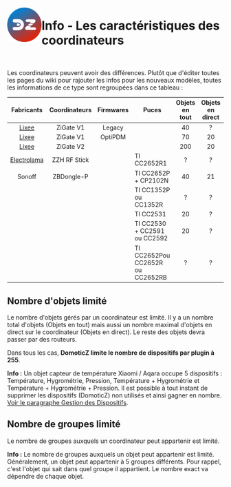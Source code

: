 <a href="Home.md"><img align="left" width="80" height="80" src="../Images/logo_Z4D.png" alt="Logo"></a>

# Info - Les caractéristiques des coordinateurs

</br>

Les coordinateurs peuvent avoir des différences. Plutôt que d'éditer toutes les pages du wiki pour rajouter les infos pour les nouveaux modèles, toutes les informations de ce type sont regroupées dans ce tableau :  

|                  Fabricants                 | Coordinateurs | Firmwares | Puces                       | Objets en tout | Objets en direct | Groupes |
|:-------------------------------------------:|:-------------:|:---------:|-----------------------------|:--------------:|:----------------:|:-------:|
|          [Lixee](https://zigate.fr)         |   ZiGate V1   |   Legacy  |                             |       40       |         ?        |    5    |
|          [Lixee](https://zigate.fr)         |   ZiGate V1   |  OptiPDM  |                             |       70       |        20        |    5    |
|          [Lixee](https://zigate.fr)         |   ZiGate V2   |           |                             |       200      |        20        |    15   |
| [Electrolama](https://shop.electrolama.com) |  ZZH RF Stick |           | TI CC2652R1                 |        ?       |         ?        |    ?    |
|                    Sonoff                   |   ZBDongle-P  |           | TI CC2652P + CP2102N        |       40       |        21        |    ?    |
|                                             |               |           | TI CC1352P ou CC1352R          |        ?       |         ?        |         |
|                                             |               |           | TI CC2531                   |       20       |         ?        |    ?    |
|                                             |               |           | TI CC2530 + CC2591 ou CC2592   |       20       |         ?        |    ?    |
|                                             |               |           | TI CC2652Pou CC2652R ou CC2652RB |        ?       |         ?        |    ?    |


## Nombre d'objets limité

Le nombre d'objets gérés par un coordinateur est limité. Il y a un nombre total d'objets (Objets en tout) mais aussi un nombre maximal d'objets en direct sur le coordinateur (Objets en direct). Le reste des objets devra passer par des routeurs.

Dans tous les cas, **DomoticZ limite le nombre de dispositifs par plugin à 255**.

__Info :__ Un objet capteur de température Xiaomi / Aqara occupe 5 dispositifs : Température, Hygrométrie, Pression, Température + Hygrométrie et Température + Hygrométrie + Pression. Il est possible à tout instant de supprimer les dispositifs (DomoticZ) non utilisés et ainsi gagner en nombre. [Voir le paragraphe Gestion des Dispositifs](Tuto_Appairage-objet.md#gestion-des-dispositifs).

## Nombre de groupes limité

Le nombre de groupes auxquels un coordinateur peut appartenir est limité.

__Info :__ Le nombre de groupes auxquels un objet peut appartenir est limité. Généralement, un objet peut appartenir à 5 groupes différents. Pour rappel, c'est l'objet qui sait dans quel groupe il appartient. Le nombre exact va dépendre de chaque objet.
